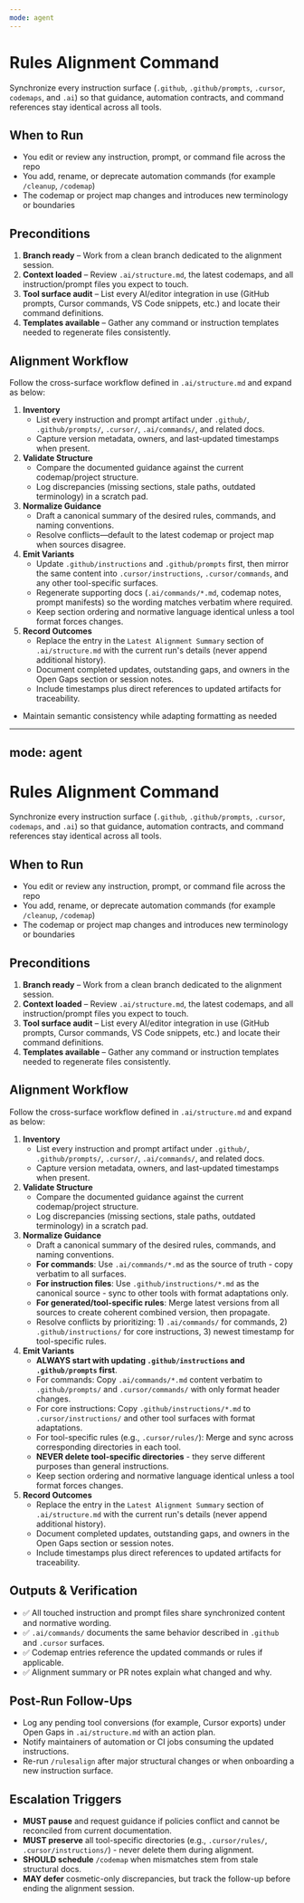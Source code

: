 ```yaml
---
mode: agent
---
```


# Rules Alignment Command

Synchronize every instruction surface (`.github`, `.github/prompts`, `.cursor`, `codemaps`, and `.ai`) so that guidance, automation contracts, and command references stay identical across all tools.

## When to Run

- You edit or review any instruction, prompt, or command file across the repo
- You add, rename, or deprecate automation commands (for example `/cleanup`, `/codemap`)
- The codemap or project map changes and introduces new terminology or boundaries

## Preconditions

1. **Branch ready** – Work from a clean branch dedicated to the alignment session.
2. **Context loaded** – Review `.ai/structure.md`, the latest codemaps, and all instruction/prompt files you expect to touch.
3. **Tool surface audit** – List every AI/editor integration in use (GitHub prompts, Cursor commands, VS Code snippets, etc.) and locate their command definitions.
4. **Templates available** – Gather any command or instruction templates needed to regenerate files consistently.

## Alignment Workflow

Follow the cross-surface workflow defined in `.ai/structure.md` and expand as below:

1. **Inventory**
   - List every instruction and prompt artifact under `.github/`, `.github/prompts/`, `.cursor/`, `.ai/commands/`, and related docs.
   - Capture version metadata, owners, and last-updated timestamps when present.
2. **Validate Structure**
   - Compare the documented guidance against the current codemap/project structure.
   - Log discrepancies (missing sections, stale paths, outdated terminology) in a scratch pad.
3. **Normalize Guidance**
   - Draft a canonical summary of the desired rules, commands, and naming conventions.
   - Resolve conflicts—default to the latest codemap or project map when sources disagree.
4. **Emit Variants**
   - Update `.github/instructions` and `.github/prompts` first, then mirror the same content into `.cursor/instructions`, `.cursor/commands`, and any other tool-specific surfaces.
   - Regenerate supporting docs (`.ai/commands/*.md`, codemap notes, prompt manifests) so the wording matches verbatim where required.
   - Keep section ordering and normative language identical unless a tool format forces changes.
5. **Record Outcomes**
   - Replace the entry in the `Latest Alignment Summary` section of `.ai/structure.md` with the current run's details (never append additional history).
   - Document completed updates, outstanding gaps, and owners in the Open Gaps section or session notes.
   - Include timestamps plus direct references to updated artifacts for traceability.

- Maintain semantic consistency while adapting formatting as needed

---

## mode: agent

# Rules Alignment Command

Synchronize every instruction surface (`.github`, `.github/prompts`, `.cursor`, `codemaps`, and `.ai`) so that guidance, automation contracts, and command references stay identical across all tools.

## When to Run

- You edit or review any instruction, prompt, or command file across the repo
- You add, rename, or deprecate automation commands (for example `/cleanup`, `/codemap`)
- The codemap or project map changes and introduces new terminology or boundaries

## Preconditions

1. **Branch ready** – Work from a clean branch dedicated to the alignment session.
2. **Context loaded** – Review `.ai/structure.md`, the latest codemaps, and all instruction/prompt files you expect to touch.
3. **Tool surface audit** – List every AI/editor integration in use (GitHub prompts, Cursor commands, VS Code snippets, etc.) and locate their command definitions.
4. **Templates available** – Gather any command or instruction templates needed to regenerate files consistently.

## Alignment Workflow

Follow the cross-surface workflow defined in `.ai/structure.md` and expand as below:

1. **Inventory**
   - List every instruction and prompt artifact under `.github/`, `.github/prompts/`, `.cursor/`, `.ai/commands/`, and related docs.
   - Capture version metadata, owners, and last-updated timestamps when present.
2. **Validate Structure**
   - Compare the documented guidance against the current codemap/project structure.
   - Log discrepancies (missing sections, stale paths, outdated terminology) in a scratch pad.
3. **Normalize Guidance**
   - Draft a canonical summary of the desired rules, commands, and naming conventions.
   - **For commands**: Use `.ai/commands/*.md` as the source of truth - copy verbatim to all surfaces.
   - **For instruction files**: Use `.github/instructions/*.md` as the canonical source - sync to other tools with format adaptations only.
   - **For generated/tool-specific rules**: Merge latest versions from all sources to create coherent combined version, then propagate.
   - Resolve conflicts by prioritizing: 1) `.ai/commands/` for commands, 2) `.github/instructions/` for core instructions, 3) newest timestamp for tool-specific rules.
4. **Emit Variants**
   - **ALWAYS start with updating `.github/instructions` and `.github/prompts` first**.
   - For commands: Copy `.ai/commands/*.md` content verbatim to `.github/prompts/` and `.cursor/commands/` with only format header changes.
   - For core instructions: Copy `.github/instructions/*.md` to `.cursor/instructions/` and other tool surfaces with format adaptations.
   - For tool-specific rules (e.g., `.cursor/rules/`): Merge and sync across corresponding directories in each tool.
   - **NEVER delete tool-specific directories** - they serve different purposes than general instructions.
   - Keep section ordering and normative language identical unless a tool format forces changes.
5. **Record Outcomes**
   - Replace the entry in the `Latest Alignment Summary` section of `.ai/structure.md` with the current run's details (never append additional history).
   - Document completed updates, outstanding gaps, and owners in the Open Gaps section or session notes.
   - Include timestamps plus direct references to updated artifacts for traceability.

## Outputs & Verification

- ✅ All touched instruction and prompt files share synchronized content and normative wording.
- ✅ `.ai/commands/` documents the same behavior described in `.github` and `.cursor` surfaces.
- ✅ Codemap entries reference the updated commands or rules if applicable.
- ✅ Alignment summary or PR notes explain what changed and why.

## Post-Run Follow-Ups

- Log any pending tool conversions (for example, Cursor exports) under Open Gaps in `.ai/structure.md` with an action plan.
- Notify maintainers of automation or CI jobs consuming the updated instructions.
- Re-run `/rulesalign` after major structural changes or when onboarding a new instruction surface.

## Escalation Triggers

- **MUST pause** and request guidance if policies conflict and cannot be reconciled from current documentation.
- **MUST preserve** all tool-specific directories (e.g., `.cursor/rules/`, `.cursor/instructions/`) - never delete them during alignment.
- **SHOULD schedule** `/codemap` when mismatches stem from stale structural docs.
- **MAY defer** cosmetic-only discrepancies, but track the follow-up before ending the alignment session.
